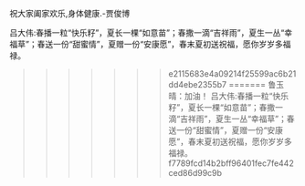 
祝大家阖家欢乐,身体健康.-贾俊博

吕大伟:春播一粒“快乐籽”，夏长一棵“如意苗”；春撒一滴“吉祥雨”，夏生一丛“幸福草”；春送一份“甜蜜情”，夏赠一份“安康愿”，春末夏初送祝福，愿你岁岁多福禄。
>>>>>>> e2115683e4a09214f25599ac6b21dd4ebe2355b7
=======
鲁玉晴：加油！
吕大伟:春播一粒“快乐籽”，夏长一棵“如意苗”；春撒一滴“吉祥雨”，夏生一丛“幸福草”；春送一份“甜蜜情”，夏赠一份“安康愿”，春末夏初送祝福，愿你岁岁多福禄。
>>>>>>> f7789fcd14b2bff96401fec7fe442ced86d99c9b

